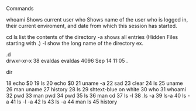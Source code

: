 

Commands

whoami      Shows current user
who         Shows name of the user who is logged in, their current enviroment, and date from which this session has started.

cd
ls          list the contents of the directory
    -a      shows all entries (Hidden Files starting with .)
    -l      show the long name of the directory 
            ex. <div class="text-blue mb-2"> .d </div> drwxr-xr-x 38 evaldas evaldas   4096 Sep 14 11:05  .
            


    

dir 

   18  echo $0
   19  ls
   20  echo $0
   21  uname -a
   22  sad
   23  clear
   24  ls
   25  uname 
   26  man uname
   27  history
   28  ls
   29  shtext-blue on white
   30  who
   31  whoami
   32  pwd
   33  man pwd
   34  pwd
   35  ls
   36  man cd 
   37  ls -l
   38  .ls -a
   39  ls-a
   40  ls -a
   41  ls -l -a
   42  ls
   43  ls -a
   44  man ls
   45  history
